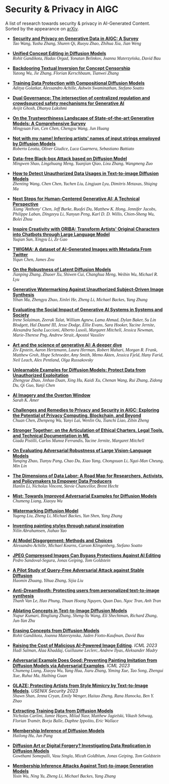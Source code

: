 # Security & Privacy in AIGC
A list of research towards security & privacy in AI-Generated Content.  
Sorted by the appearance on [arXiv](https://arxiv.org/).

<!-- ### Survey
### -->

<!-- 
Template
+ [**title**](link)  
<font face="Calibri">*authors*</font> 
-->

+ [**Security and Privacy on Generative Data in AIGC: A Survey**](https://arxiv.org/abs/2309.09435)  
<font face="Calibri">*Tao Wang, Yushu Zhang, Shuren Qi, Ruoyu Zhao, Zhihua Xia, Jian Weng*</font> 

+ [**Unified Concept Editing in Diffusion Models**](https://arxiv.org/abs/2308.14761)  
<font face="Calibri">*Rohit Gandikota, Hadas Orgad, Yonatan Belinkov, Joanna Materzyńska, David Bau*</font> 

+ [**Backdooring Textual Inversion for Concept Censorship**](https://arxiv.org/abs/2308.10718)  
<font face="Calibri">*Yutong Wu, Jie Zhang, Florian Kerschbaum, Tianwei Zhang*</font> 

+ [**Training Data Protection with Compositional Diffusion Models**](https://arxiv.org/abs/2308.01937)  
<font face="Calibri">*Aditya Golatkar, Alessandro Achille, Ashwin Swaminathan, Stefano Soatto*</font> 

+ [**Dual Governance: The intersection of centralized regulation and crowdsourced safety mechanisms for Generative AI**](https://arxiv.org/abs/2308.04448)  
<font face="Calibri">*Avijit Ghosh, Dhanya Lakshmi*</font> 

+ [**On the Trustworthiness Landscape of State-of-the-art Generative Models: A Comprehensive Survey**](https://arxiv.org/abs/2307.16680)  
<font face="Calibri">*Mingyuan Fan, Cen Chen, Chengyu Wang, Jun Huang*</font>

+ [**Not with my name! Inferring artists' names of input strings employed by Diffusion Models**](https://arxiv.org/abs/2307.13527)  
<font face="Calibri">*Roberto Leotta, Oliver Giudice, Luca Guarnera, Sebastiano Battiato*</font>

+ [**Data-free Black-box Attack based on Diffusion Model**](https://arxiv.org/abs/2307.12872)  
<font face="Calibri">*Mingwen Shao, Lingzhuang Meng, Yuanjian Qiao, Lixu Zhang, Wangmeng Zuo*</font>

+ [**How to Detect Unauthorized Data Usages in Text-to-image Diffusion Models**](https://arxiv.org/abs/2307.03108)  
<font face="Calibri">*Zhenting Wang, Chen Chen, Yuchen Liu, Lingjuan Lyu, Dimitris Metaxas, Shiqing Ma*</font>

+ [**Next Steps for Human-Centered Generative AI: A Technical Perspective**](https://arxiv.org/abs/2306.15774)  
<font face="Calibri">*Xiang 'Anthony' Chen, Jeff Burke, Ruofei Du, Matthew K. Hong, Jennifer Jacobs, Philippe Laban, Dingzeyu Li, Nanyun Peng, Karl D. D. Willis, Chien-Sheng Wu, Bolei Zhou*</font>

+ [**Inspire Creativity with ORIBA: Transform Artists' Original Characters into Chatbots through Large Language Model**](https://arxiv.org/abs/2306.09776)  
<font face="Calibri">*Yuqian Sun, Xingyu Li, Ze Gao*</font>

+ [**TWIGMA: A dataset of AI-Generated Images with Metadata From Twitter**](https://arxiv.org/abs/2306.08310)  
<font face="Calibri">*Yiqun Chen, James Zou*</font>

+ [**On the Robustness of Latent Diffusion Models**](https://arxiv.org/abs/2306.08257)  
<font face="Calibri">*Jianping Zhang, Zhuoer Xu, Shiwen Cui, Changhua Meng, Weibin Wu, Michael R. Lyu*</font>

+ [**Generative Watermarking Against Unauthorized Subject-Driven Image Synthesis**](https://arxiv.org/abs/2306.07754)  
<font face="Calibri">*Yihan Ma, Zhengyu Zhao, Xinlei He, Zheng Li, Michael Backes, Yang Zhang*</font>

+ [**Evaluating the Social Impact of Generative AI Systems in Systems and Society**](https://arxiv.org/abs/2306.05949)  
<font face="Calibri">*Irene Solaiman, Zeerak Talat, William Agnew, Lama Ahmad, Dylan Baker, Su Lin Blodgett, Hal Daumé III, Jesse Dodge, Ellie Evans, Sara Hooker, Yacine Jernite, Alexandra Sasha Luccioni, Alberto Lusoli, Margaret Mitchell, Jessica Newman, Marie-Therese Png, Andrew Strait, Apostol Vassilev*</font>

+ [**Art and the science of generative AI: A deeper dive**](https://arxiv.org/abs/2306.04141)  
<font face="Calibri">*Ziv Epstein, Aaron Hertzmann, Laura Herman, Robert Mahari, Morgan R. Frank, Matthew Groh, Hope Schroeder, Amy Smith, Memo Akten, Jessica Fjeld, Hany Farid, Neil Leach, Alex Pentland, Olga Russakovsky*</font>

+ [**Unlearnable Examples for Diffusion Models: Protect Data from Unauthorized Exploitation**](https://arxiv.org/abs/2306.01902)  
<font face="Calibri">*Zhengyue Zhao, Jinhao Duan, Xing Hu, Kaidi Xu, Chenan Wang, Rui Zhang, Zidong Du, Qi Guo, Yunji Chen*</font>

+ [**AI Imagery and the Overton Window**](https://arxiv.org/abs/2306.00080)  
<font face="Calibri">*Sarah K. Amer*</font>

+ [**Challenges and Remedies to Privacy and Security in AIGC: Exploring the Potential of Privacy Computing, Blockchain, and Beyond**](https://arxiv.org/abs/2306.00419)  
<font face="Calibri">*Chuan Chen, Zhenpeng Wu, Yanyi Lai, Wenlin Ou, Tianchi Liao, Zibin Zheng*</font>

+ [**Stronger Together: on the Articulation of Ethical Charters, Legal Tools, and Technical Documentation in ML**](https://arxiv.org/abs/2305.18615)  
<font face="Calibri">*Giada Pistilli, Carlos Munoz Ferrandis, Yacine Jernite, Margaret Mitchell*</font>

+ [**On Evaluating Adversarial Robustness of Large Vision-Language Models**](https://arxiv.org/abs/2305.16934)  
<font face="Calibri">*Yunqing Zhao, Tianyu Pang, Chao Du, Xiao Yang, Chongxuan Li, Ngai-Man Cheung, Min Lin*</font>

+ [**The Dimensions of Data Labor: A Road Map for Researchers, Activists, and Policymakers to Empower Data Producers**](https://arxiv.org/abs/2305.13238)  
<font face="Calibri">*Hanlin Li, Nicholas Vincent, Stevie Chancellor, Brent Hecht*</font>

+ [**Mist: Towards Improved Adversarial Examples for Diffusion Models**](https://arxiv.org/abs/2305.12683)  
<font face="Calibri">*Chumeng Liang, Xiaoyu Wu*</font>

+ [**Watermarking Diffusion Model**](https://arxiv.org/abs/2305.12502)  
<font face="Calibri">*Yugeng Liu, Zheng Li, Michael Backes, Yun Shen, Yang Zhang*</font>

+ [**Inventing painting styles through natural inspiration**](https://arxiv.org/abs/2305.12015)  
<font face="Calibri">*Nilin Abrahamsen, Jiahao Yao*</font>

+ [**AI Model Disgorgement: Methods and Choices**](https://arxiv.org/abs/2304.03545)  
<font face="Calibri">*Alessandro Achille, Michael Kearns, Carson Klingenberg, Stefano Soatto*</font>

+ [**JPEG Compressed Images Can Bypass Protections Against AI Editing**](https://arxiv.org/abs/2304.02234)  
<font face="Calibri">*Pedro Sandoval-Segura, Jonas Geiping, Tom Goldstein*</font>

+ [**A Pilot Study of Query-Free Adversarial Attack against Stable Diffusion**](https://arxiv.org/abs/2303.16378)  
<font face="Calibri">*Haomin Zhuang, Yihua Zhang, Sijia Liu*</font>

+ [**Anti-DreamBooth: Protecting users from personalized text-to-image synthesis**](https://arxiv.org/abs/2303.15433)  
<font face="Calibri">*Thanh Van Le, Hao Phung, Thuan Hoang Nguyen, Quan Dao, Ngoc Tran, Anh Tran*</font>

+ [**Ablating Concepts in Text-to-Image Diffusion Models**](https://arxiv.org/abs/2303.13516)  
<font face="Calibri">*Nupur Kumari, Bingliang Zhang, Sheng-Yu Wang, Eli Shechtman, Richard Zhang, Jun-Yan Zhu*</font>

+ [**Erasing Concepts from Diffusion Models**](https://arxiv.org/abs/2303.07345)  
<font face="Calibri">*Rohit Gandikota, Joanna Materzynska, Jaden Fiotto-Kaufman, David Bau*</font>

+ [**Raising the Cost of Malicious AI-Powered Image Editing**](https://arxiv.org/abs/2302.06588). *ICML 2023*   
<font face="Calibri">*Hadi Salman, Alaa Khaddaj, Guillaume Leclerc, Andrew Ilyas, Aleksander Madry*</font>

+ [**Adversarial Example Does Good: Preventing Painting Imitation from Diffusion Models via Adversarial Examples**](https://arxiv.org/abs/2302.04578). *ICML 2023*   
<font face="Calibri">*Chumeng Liang, Xiaoyu Wu, Yang Hua, Jiaru Zhang, Yiming Xue, Tao Song, Zhengui Xue, Ruhui Ma, Haibing Guan*</font>

+ [**GLAZE: Protecting Artists from Style Mimicry by Text-to-Image Models**](https://arxiv.org/abs/2302.04222). *USENIX Security 2023*  
<font face="Calibri">*Shawn Shan, Jenna Cryan, Emily Wenger, Haitao Zheng, Rana Hanocka, Ben Y. Zhao*</font>

+ [**Extracting Training Data from Diffusion Models**](https://arxiv.org/abs/2301.13188)  
<font face="Calibri">*Nicholas Carlini, Jamie Hayes, Milad Nasr, Matthew Jagielski, Vikash Sehwag, Florian Tramèr, Borja Balle, Daphne Ippolito, Eric Wallace*</font>


+ [**Membership Inference of Diffusion Models**](https://arxiv.org/abs/2301.09956)  
<font face="Calibri">*Hailong Hu, Jun Pang*</font>

+ [**Diffusion Art or Digital Forgery? Investigating Data Replication in Diffusion Models**](https://arxiv.org/abs/2212.03860)  
<font face="Calibri">*Gowthami Somepalli, Vasu Singla, Micah Goldblum, Jonas Geiping, Tom Goldstein*</font>

+ [**Membership Inference Attacks Against Text-to-image Generation Models**](https://arxiv.org/abs/2210.00968)  
<font face="Calibri">*Yixin Wu, Ning Yu, Zheng Li, Michael Backes, Yang Zhang*</font>


